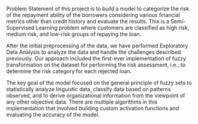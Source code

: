 Problem Statement of this project is to build a model to categorize the risk of the repayment ability of the borrowers considering various financial metrics other than credit history and evaluate the results. This is a Semi-Supervised Learning problem where customers are classified as high risk, medium risk, and low-risk groups of repaying the loan.

After the initial preprocessing of the data, we have performed Exploratory Data Analysis to analyze the data and handle the challenges described previously. Our approach included the first-ever implementation of fuzzy transformation on the dataset for performing the risk assessment, i.e., to determine the risk category for each rejected loan.

The key goal of the model focused on the general principle of fuzzy sets to statistically analyze linguistic data, classify data based on patterns observed, and to derive organizational information from the viewpoint of any other objective data. There are multiple algorithms in this implementation that involved building custom activation functions and evaluating the accuracy of the model.
